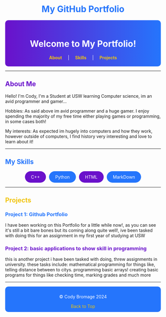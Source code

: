 # <div style="text-align: center; color: #2575fc;">My GitHub Portfolio</div>

<div align="center" style="background: linear-gradient(90deg, #6a11cb, #2575fc); padding: 20px; color: white; border-radius: 10px;">
    <h1>Welcome to My Portfolio!</h1>
    <nav>
        <a href="#about" style="color: #f1c40f; margin: 0 15px; text-decoration: none; font-weight: bold;">About</a> |
        <a href="#skills" style="color: #f1c40f; margin: 0 15px; text-decoration: none; font-weight: bold;">Skills</a> |
        <a href="#projects" style="color: #f1c40f; margin: 0 15px; text-decoration: none; font-weight: bold;">Projects</a> 
    </nav>
</div>

---

## <span style="color: #6a11cb;">About Me</span>

Hello! I'm Cody, I'm a Student at USW learning Computer science, im an avid programmer and gamer...

Hobbies: As said above im avid programmer and a huge gamer. I enjoy spending the majority of my free time either playing games or programming, in some cases both!

My interests: As expected im hugely into computers and how they work, however outside of computers, I find history very interesting and love to learn about it!

---

## <span style="color: #2575fc;">My Skills</span>

<div style="display: flex; flex-wrap: wrap; gap: 10px; justify-content: center;">
    <span style="background-color: #6a11cb; color: white; padding: 10px 20px; border-radius: 20px;">C++</span>
    <span style="background-color: #2575fc; color: white; padding: 10px 20px; border-radius: 20px;">Python</span>
    <span style="background-color: #6a11cb; color: white; padding: 10px 20px; border-radius: 20px;">HTML</span>
    <span style="background-color: #2575fc; color: white; padding: 10px 20px; border-radius: 20px;">MarkDown</span>
    
   
</div>

---

## <span style="color: #f1c40f;">Projects</span>

### <span style="color: #2575fc;">Project 1: Github Portfolio </span>
I have been working on this Portfolio for a little while now!, as you can see it's still a bit bare bones but
its coming along quite well!, ive been tasked with doing this for an assignment in my first year of studying at USW

### <span style="color: #6a11cb;">Project 2: basic applications to show skill in programming</span>
this is another project i have been tasked with doing, threw assignments in university.
these tasks include: 
mathematical programming for things like, telling distance between to citys.
programming basic arrays!
creating basic programs for things like checking time, marking grades and much more

---
<div align="center" style="background: #2575fc; color: white; padding: 10px; border-radius: 10px;">
    <p>&copy; Cody Bromage 2024 </p>
    <a href="#top" style="color: #f1c40f; text-decoration: none;">Back to Top</a>
</div>
